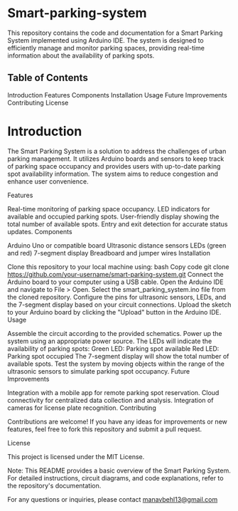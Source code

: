 # Smart-parking-system
This repository contains the code and documentation for a Smart Parking System implemented using Arduino IDE. The system is designed to efficiently manage and monitor parking spaces, providing real-time information about the availability of parking spots.

## Table of Contents

Introduction
Features
Components
Installation
Usage
Future Improvements
Contributing
License

# Introduction

The Smart Parking System is a solution to address the challenges of urban parking management. It utilizes Arduino boards and sensors to keep track of parking space occupancy and provides users with up-to-date parking spot availability information. The system aims to reduce congestion and enhance user convenience.

Features

Real-time monitoring of parking space occupancy.
LED indicators for available and occupied parking spots.
User-friendly display showing the total number of available spots.
Entry and exit detection for accurate status updates.
Components

Arduino Uno or compatible board
Ultrasonic distance sensors
LEDs (green and red)
7-segment display
Breadboard and jumper wires
Installation

Clone this repository to your local machine using:
bash
Copy code
git clone https://github.com/your-username/smart-parking-system.git
Connect the Arduino board to your computer using a USB cable.
Open the Arduino IDE and navigate to File > Open. Select the smart_parking_system.ino file from the cloned repository.
Configure the pins for ultrasonic sensors, LEDs, and the 7-segment display based on your circuit connections.
Upload the sketch to your Arduino board by clicking the "Upload" button in the Arduino IDE.
Usage

Assemble the circuit according to the provided schematics.
Power up the system using an appropriate power source.
The LEDs will indicate the availability of parking spots:
Green LED: Parking spot available
Red LED: Parking spot occupied
The 7-segment display will show the total number of available spots.
Test the system by moving objects within the range of the ultrasonic sensors to simulate parking spot occupancy.
Future Improvements

Integration with a mobile app for remote parking spot reservation.
Cloud connectivity for centralized data collection and analysis.
Integration of cameras for license plate recognition.
Contributing

Contributions are welcome! If you have any ideas for improvements or new features, feel free to fork this repository and submit a pull request.

License

This project is licensed under the MIT License.

Note: This README provides a basic overview of the Smart Parking System. For detailed instructions, circuit diagrams, and code explanations, refer to the repository's documentation.

For any questions or inquiries, please contact manavbehl13@gmail.com

